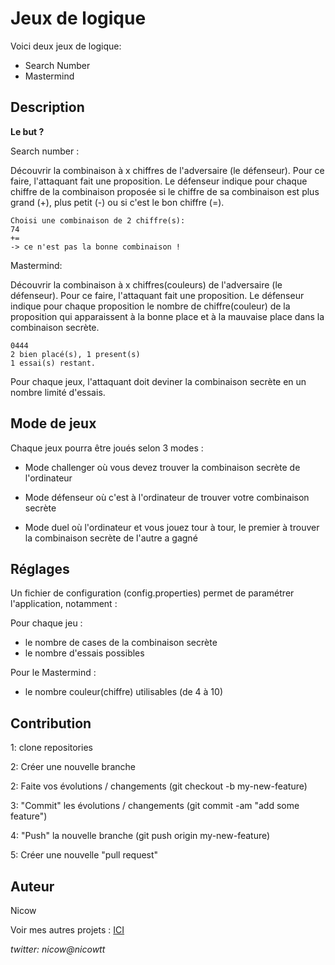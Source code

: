 # Jeux de logique

Voici deux jeux de logique:
- Search Number
- Mastermind

## Description

**Le but ?**
 
Search number :

Découvrir la combinaison à x chiffres de l'adversaire (le défenseur). Pour ce faire, l'attaquant fait une proposition. Le défenseur indique pour chaque chiffre de la combinaison proposée si le chiffre de sa combinaison est plus grand (+), plus petit (-) ou si c'est le bon chiffre (=).

    Choisi une combinaison de 2 chiffre(s):
    74
    +=
    -> ce n'est pas la bonne combinaison !
  
Mastermind:

Découvrir la combinaison à x chiffres(couleurs) de l'adversaire (le défenseur). Pour ce faire, l'attaquant fait une proposition. Le défenseur indique pour chaque proposition le nombre de chiffre(couleur) de la proposition qui apparaissent à la bonne place et à la mauvaise place dans la combinaison secrète.

    0444
    2 bien placé(s), 1 present(s) 
    1 essai(s) restant.

Pour chaque jeux, l'attaquant doit deviner la combinaison secrète en un nombre limité d'essais.

## Mode de jeux

Chaque jeux pourra être joués selon 3 modes :

- Mode challenger où vous devez trouver la combinaison secrète de l'ordinateur

- Mode défenseur où c'est à l'ordinateur de trouver votre combinaison secrète

- Mode duel où l'ordinateur et vous jouez tour à tour, le premier à trouver la combinaison secrète de l'autre a gagné

## Réglages

Un fichier de configuration (config.properties) permet de paramétrer l'application, notamment :

Pour chaque jeu :

- le nombre de cases de la combinaison secrète
- le nombre d'essais possibles
 
Pour le Mastermind :

- le nombre couleur(chiffre) utilisables (de 4 à 10)

## Contribution

1: clone repositories

2: Créer une nouvelle branche

2: Faite vos évolutions / changements (git checkout -b my-new-feature)

3: "Commit" les évolutions / changements (git commit -am "add some feature")

4: "Push" la nouvelle branche (git push origin my-new-feature)

5: Créer une nouvelle "pull request"

## Auteur
Nicow

Voir mes autres projets :
[ICI](https://github.com/nicowtt?tab=repositories)

*twitter: nicow@nicowtt*


